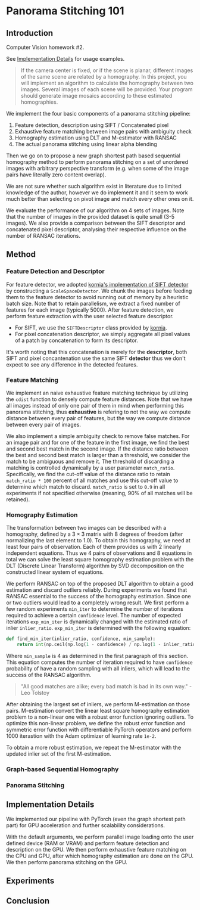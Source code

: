 # Panorama Stitching 101

## Introduction

Computer Vision homework #2.

See [Implementation Details](#Implementation-Details) for usage examples.

> If the camera center is fixed, or if the scene is planar, different images of the same scene are related by a homography. In this project, you will implement an algorithm to calculate the homography between two images. Several images of each scene will be provided. Your program should generate image mosaics according to these estimated homographies.

We implement the four basic components of a panorama stitching pipeline:

1. Feature detection, description using SIFT / Concatenated pixel
2. Exhaustive feature matching between image pairs with ambiguity check
3. Homography estimation using DLT and M-estimator with RANSAC
4. The actual panorama stitching using linear alpha blending

Then we go on to propose a new graph shortest path based sequential homography method to perform panorama stitching on a set of unordered images with arbitrary perspective transform (e.g. when some of the image pairs have literally zero content overlap).

We are not sure whether such algorithm exist in literature due to limited knowledge of the author, however we do implement it and it seem to work much better than selecting on pivot image and match every other ones on it.

We evaluate the performance of our algorithm on 4 sets of images. Note that the number of images in the provided dataset is quite small (3-5 images). We also provide a comparison between the SIFT descriptor and concatenated pixel descriptor, analysing their respective influence on the number of RANSAC iterations.

## Method

### Feature Detection and Descriptor

For feature detector, we adopted [kornia's implementation of SIFT detector](https://github.com/kornia/kornia-examples/blob/master/image-matching-example.ipynb) by constructing a `ScaleSpaceDetector`. We chunk the images before feeding them to the feature detector to avoid running out of memory by a heuristic batch size. Note that to retain parallelism, we extract a fixed number of features for each image (typically 5000). After feature detection, we perform feature extraction with the user selected feature descriptor.

-   For SIFT, we use the `SIFTDescriptor` class provided by [kornia](https://github.com/kornia/kornia).
-   For pixel concatenation descriptor, we simply aggregate all pixel values of a patch by concatenation to form its descriptor.

It's worth noting that this concatenation is merely for the **descriptor**, both SIFT and pixel concantenation use the same SIFT **detector** thus we don't expect to see any difference in the detected features.

### Feature Matching

We implement an naive exhaustive feature matching technique by utilizing the `cdist` function to densely compute feature distances. Note that we have all images instead of only one pair of them in mind when performing this panorama stitching, thus **exhaustive** is refering to not the way we compute distance between every pair of features, but the way we compute distance between every pair of images.

We also implement a simple ambiguity check to remove false matches. For an image pair and for one of the feature in the first image, we find the best and second best match in the second image. If the distance ratio between the best and second best match is larger than a threshold, we consider the match to be ambiguous and remove it. The threshold of discarding a matching is controlled dynamically by a user parameter `match_ratio`. Specifically, we find the cut-off value of the distance ratio to retain `match_ratio * 100` percent of all matches and use this cut-off value to determine which match to discard. `match_ratio` is set to `0.9` in all experiments if not specified otherwise (meaning, 90% of all matches will be retained).

### Homography Estimation

The transformation between two images can be described with a homography, defined by a $3 \times 3$ matrix with 8 degrees of freedom (after normalizing the last element to 1.0). To obtain this homography, we need at least four pairs of observation. Each of them provides us with 2 linearly independent equations. Thus we 4 pairs of observations and 8 equations in total we can solve the least square homography estimation problem with the DLT (Discrete Linear Transform) algorithm by SVD decomposition on the constructed linear system of equations.

We perform RANSAC on top of the proposed DLT algorithm to obtain a good estimation and discard outliers reliably. During experiments we found that RANSAC essential to the success of the homography estimation. Since one or two outliers would lead to a completely wrong result. We first perform a few random experiments `min_iter` to determine the number of iterations required to achieve a certain `confidence` level. The number of expected iterations `exp_min_iter` is dynamically changed with the estimated ratio of inlier `inlier_ratio`. `exp_min_iter` is determined with the following equation:

```python
def find_min_iter(inlier_ratio, confidence, min_sample): 
    return int(np.ceil(np.log(1 - confidence) / np.log(1 - inlier_ratio**min_sample)))
```

Where `min_sample` is 4 as determined in the first paragraph of this section. This equation computes the number of iteration required to have `confidence` probability of have a random sampling with all inliers, which will lead to the success of the RANSAC algorithm.

> "All good matches are alike; every bad match is bad in its own way." - Leo Tolstoy

After obtaining the largest set of inliers, we perform M-estimation on those pairs. M-estimation convert the linear least square homography estimation problem to a non-linear one with a robust error function ignoring outliers. To optimize this non-linear problem, we define the robust error function and symmetric error function with differentiable PyTorch operators and perform 1000 iterastion with the Adam optimizer of learning rate `1e-2`.

To obtain a more robust estimation, we repeat the M-estimator with the updated inlier set of the first M-estimation.

### Graph-based Sequential Homography



### Panorama Stitching

## Implementation Details

We implemented our pipeline with PyTorch (even the graph shortest path part) for GPU acceleration and further scalability considerations.

With the default arguments, we perform parallel image loading onto the user defined device (RAM or VRAM) and perform feature detection and description on the GPU. We then perform exhaustive feature matching on the CPU and GPU, after which homography estimation are done on the GPU. We then perform panorama stitching on the GPU.

## Experiments

## Conclusion
